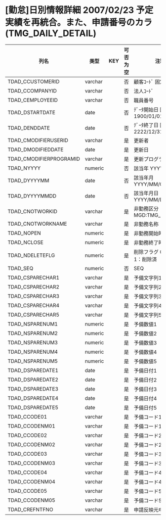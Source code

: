 # [勤怠]日別情報詳細                    2007/02/23 予定実績を再統合。また、申請番号のカラ(TMG_DAILY_DETAIL)
| 列名   | 类型   | KEY  | 可否为空 | 注释   |
| ---- | ---- | ---- | ---- | ---- |
|TDAD_CCUSTOMERID|varchar||否|顧客ｺｰﾄﾞ                        固定：01                                                       |
|TDAD_CCOMPANYID|varchar||否|法人ｺｰﾄﾞ                                                                                    |
|TDAD_CEMPLOYEEID|varchar||否|職員番号                                                                                      |
|TDAD_DSTARTDATE|date||否|ﾃﾞｰﾀ開始日                       固定：1900/01/01                                               |
|TDAD_DENDDATE|date||否|ﾃﾞｰﾀ終了日                       固定：2222/12/31                                               |
|TDAD_CMODIFIERUSERID|varchar||是|更新者                                                                                       |
|TDAD_DMODIFIEDDATE|date||是|更新日                                                                                       |
|TDAD_CMODIFIERPROGRAMID|varchar||是|更新プログラムID                                                                                 |
|TDAD_NYYYY|numeric||否|該当年                           YYYY                                                        |
|TDAD_DYYYYMM|date||否|該当年月                          YYYY/MM/01                                                  |
|TDAD_DYYYYMMDD|date||否|該当年月日                         YYYY/MM/DD                                                  |
|TDAD_CNOTWORKID|varchar||是|非勤務区分                                                       MGD:TMG_NOTWORK               |
|TDAD_CNOTWORKNAME|varchar||是|非勤務名称                                                                                     |
|TDAD_NOPEN|numeric||是|非勤務開始時刻                                                                                   |
|TDAD_NCLOSE|numeric||是|非勤務終了時刻                                                                                   |
|TDAD_NDELETEFLG|numeric||是|削除フラグ                         0：有効、1：削除済                                                  |
|TDAD_SEQ|numeric||否|SEQ|
|TDAD_CSPARECHAR1|varchar||是|予備文字列1|
|TDAD_CSPARECHAR2|varchar||是|予備文字列2|
|TDAD_CSPARECHAR3|varchar||是|予備文字列3|
|TDAD_CSPARECHAR4|varchar||是|予備文字列4|
|TDAD_CSPARECHAR5|varchar||是|予備文字列5|
|TDAD_NSPARENUM1|numeric||是|予備数値1|
|TDAD_NSPARENUM2|numeric||是|予備数値2|
|TDAD_NSPARENUM3|numeric||是|予備数値3|
|TDAD_NSPARENUM4|numeric||是|予備数値4|
|TDAD_NSPARENUM5|numeric||是|予備数値5|
|TDAD_DSPAREDATE1|date||是|予備日付1|
|TDAD_DSPAREDATE2|date||是|予備日付2|
|TDAD_DSPAREDATE3|date||是|予備日付3|
|TDAD_DSPAREDATE4|date||是|予備日付4|
|TDAD_DSPAREDATE5|date||是|予備日付5|
|TDAD_CCODE01|varchar||是|予備コード1|
|TDAD_CCODENM01|varchar||是|予備コード1コード|
|TDAD_CCODE02|varchar||是|予備コード2|
|TDAD_CCODENM02|varchar||是|予備コード2コード|
|TDAD_CCODE03|varchar||是|予備コード3|
|TDAD_CCODENM03|varchar||是|予備コード3コード|
|TDAD_CCODE04|varchar||是|予備コード4|
|TDAD_CCODENM04|varchar||是|予備コード4コード|
|TDAD_CCODE05|varchar||是|予備コード5|
|TDAD_CCODENM05|varchar||是|予備コード5コード|
|TDAD_CREFNTFNO|varchar||是|申請反映元申請番号|
